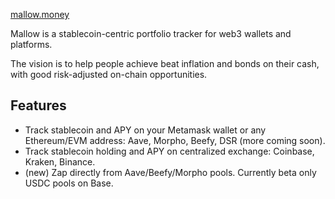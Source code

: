 [mallow.money](https://mallow.money)

Mallow is a stablecoin-centric portfolio tracker for web3 wallets and platforms.

The vision is to help people achieve beat inflation and bonds on their cash, with good risk-adjusted on-chain opportunities.

## Features
- Track stablecoin and APY on your Metamask wallet or any Ethereum/EVM address: Aave, Morpho, Beefy, DSR (more coming soon).
- Track stablecoin holding and APY on centralized exchange: Coinbase, Kraken, Binance.
- (new) Zap directly from Aave/Beefy/Morpho pools. Currently beta only USDC pools on Base.